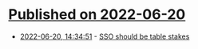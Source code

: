 # [Published on 2022-06-20](index.md)

* [2022-06-20, 14:34:51](https://news.ycombinator.com/item?id=31810832) - [SSO should be table stakes](https://tuple.app/blog/sso-should-be-table-stakes)

